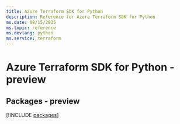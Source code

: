 ```yaml
---
title: Azure Terraform SDK for Python
description: Reference for Azure Terraform SDK for Python
ms.date: 08/15/2025
ms.topic: reference
ms.devlang: python
ms.service: terraform
---
```

# Azure Terraform SDK for Python - preview
## Packages - preview
[!INCLUDE [packages](terraform-index.md)]